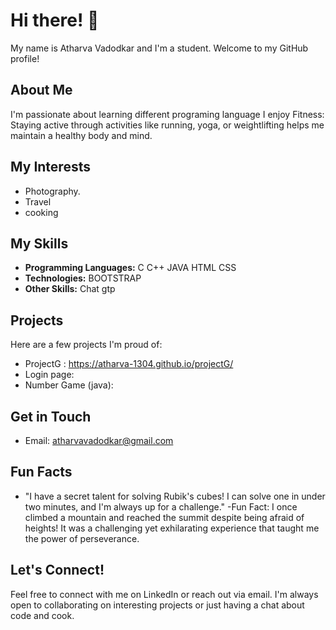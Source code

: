 # Hi there! 👋

My name is Atharva Vadodkar and I'm a student. Welcome to my GitHub profile! 

## About Me
I'm passionate about learning different programing language I enjoy  Fitness: Staying active through activities like running, yoga, or weightlifting helps me maintain a healthy body and mind.


## My Interests
- Photography.
- Travel
- cooking

## My Skills
- **Programming Languages:** C C++ JAVA HTML CSS  
- **Technologies:** BOOTSTRAP
- **Other Skills:** Chat gtp 

## Projects
Here are a few projects I'm proud of:
-  ProjectG : https://atharva-1304.github.io/projectG/
-  Login page:
- Number Game (java):

## Get in Touch
- Email: atharvavadodkar@gmail.com
## Fun Facts
-  "I have a secret talent for solving Rubik's cubes! I can solve one in under two minutes, and I'm always up for a challenge."
-Fun Fact: I once climbed a mountain and reached the summit despite being afraid of heights! It was a challenging yet exhilarating experience that
taught me the power of perseverance.


## Let's Connect!
Feel free to connect with me on LinkedIn or reach out via email. I'm always open to collaborating on interesting projects or just having a 
chat about code and cook.



<!---
atharva-1304/atharva-1304 is a ✨ special ✨ repository because its `README.md` (this file) appears on your GitHub profile.
You can click the Preview link to take a look at your changes.
--->
